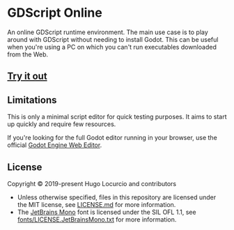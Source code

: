 # GDScript Online

An online GDScript runtime environment. The main use case is to play around
with GDScript without needing to install Godot. This can be useful when
you're using a PC on which you can't run executables downloaded from the Web.

## [Try it out](https://gdscript-online.github.io/)

## Limitations

This is only a minimal script editor for quick testing purposes.
It aims to start up quickly and require few resources.

If you're looking for the full Godot editor running in your browser,
use the official [Godot Engine Web Editor](https://editor.godotengine.org/).

## License

Copyright © 2019-present Hugo Locurcio and contributors

- Unless otherwise specified, files in this repository are licensed under the
  MIT license, see [LICENSE.md](LICENSE.md) for more information.
- The [JetBrains Mono](https://www.jetbrains.com/lp/mono/) font is licensed under
  the SIL OFL 1.1, see
  [fonts/LICENSE.JetBrainsMono.txt](fonts/LICENSE.JetBrainsMono.txt) for more information.
